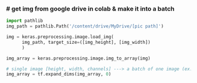 ### # get img from google drive in colab & make it into a batch

```python
import pathlib
img_path = pathlib.Path('/content/drive/MyDrive/[pic path]')

img = keras.preprocessing.image.load_img(
      img_path, target_size=([img_height], [img_width])
      )

img_array = keras.preprocessing.image.img_to_array(img)

# single image [height, width, channels] ---> a batch of one image (ex. [1, height, width, channels])
img_array = tf.expand_dims(img_array, 0)
```
